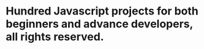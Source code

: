 # Hundred Javascript projects for both beginners and advance developers, all rights reserved.

<!-- all codes are subject to change in the future as the future, a pull request is advised. -->
